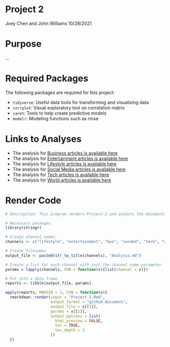 Project 2
================
Joey Chen and John Williams
10/28/2021

# Purpose

...

# Required Packages

The following packages are required for this project:

  - `tidyverse`: Useful data tools for transforming and visualizing data
  - `corrplot`: Visual exploratory tool on correlation matrix
  - `caret`: Tools to help create predictive models
  - `modelr`: Modeling functions such as rmse

# Links to Analyses

  - The analysis for [Business articles is available here](BusAnalysis.html)
  - The analysis for [Entertainment articles is available here](EntertainmentAnalysis.html)
  - The analysis for [Lifestyle articles is available here](LifestyleAnalysis.html)
  - The analysis for [Social Media articles is available here](SocmedAnalysis.html)
  - The analysis for [Tech articles is available here](TechAnalysis.html)
  - The analysis for [World articles is available here](WorldAnalysis.html)

# Render Code

``` r
# Description: This program renders Project-2 and outputs the documents

# Necessary packages
library(stringr)

# Create channel names
channels <- c("lifestyle", "entertainment", "bus", "socmed", "tech", "world")

# Create filenames
output_file <- paste0(str_to_title(channels), "Analysis.md")

# Create a list for each channel with just the channel name parameter
params = lapply(channels, FUN = function(x){list(channel = x)})

# Put into a data frame 
reports <- tibble(output_file, params)

apply(reports, MARGIN = 1, FUN = function(x){
  rmarkdown::render(input = "Project-2.Rmd", 
                    output_format = "github_document", 
                    output_file = x[[1]],
                    params = x[[2]],
                    output_options = list(
                      html_preview = FALSE,
                      toc = TRUE,
                      toc_depth = 2
                    ))
  })
```
